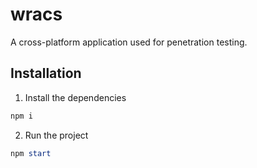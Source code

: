 # wracs

A cross-platform application used for penetration testing.

## Installation

1. Install the dependencies

  ```powershell
  npm i
  ```

2. Run the project

  ```powershell
  npm start
  ```
